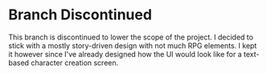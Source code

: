 # Branch Discontinued
This branch is discontinued to lower the scope of the project. I decided to stick with a mostly story-driven design with not much RPG elements. I kept it however since I've already designed how the UI would look like for a text-based character creation screen.
